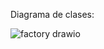 Diagrama de clases: 

![factory drawio](https://github.com/JuanGallego1107/factory_method/assets/118768557/10c4684c-6900-4a4e-a333-e5c9b194fad7)
